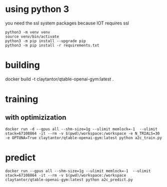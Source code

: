 # using python 3
you need the ssl system packages because IOT requires ssl

```
python3 -m venv venv
source venv/bin/activate
python3 -m pip install --upgrade pip
python3 -m pip install -r requirements.txt
```

# building
docker build -t claytantor/qtable-openai-gym:latest .

# training

## with optimizization
```
docker run -d --gpus all --shm-size=1g --ulimit memlock=-1  --ulimit stack=67108864 -it --rm -v $(pwd)/workspace:/workspace -e N_TRIALS=30 -e OPTUNA=True claytantor/qtable-openai-gym:latest python a2c_train.py
```

# predict
```
docker run --gpus all --shm-size=1g --ulimit memlock=-1  --ulimit stack=67108864 -it --rm -v $(pwd)/workspace:/workspace claytantor/qtable-openai-gym:latest python a2c_predict.py
```

